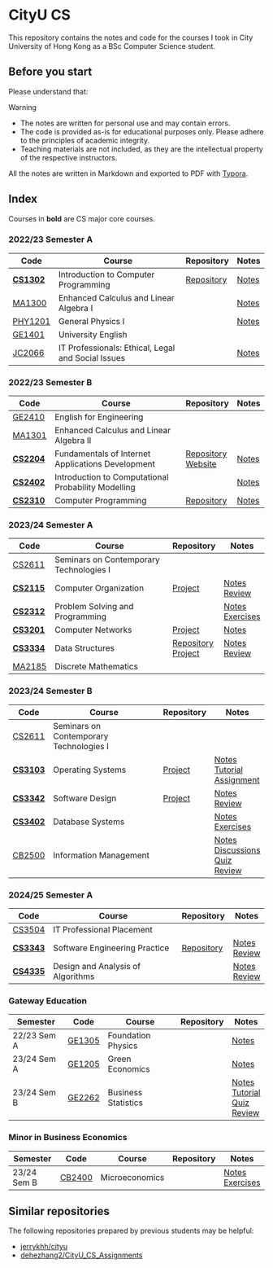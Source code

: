 # CityU CS

This repository contains the notes and code for the courses I took in City University of Hong Kong as a BSc Computer Science student.

## Before you start

Please understand that:

> [!WARNING]
> - The notes are written for personal use and may contain errors.
> - The code is provided as-is for educational purposes only. Please adhere to the principles of academic integrity.
> - Teaching materials are not included, as they are the intellectual property of the respective instructors.

All the notes are written in Markdown and exported to PDF with [Typora](https://typora.io/).

## Index

Courses in **bold** are CS major core courses.

### 2022/23 Semester A

| Code | Course | Repository | Notes |
| --- | --- | --- | --- |
| **[CS1302](https://www.cityu.edu.hk/catalogue/ug/current/course/CS1302.htm)** | Introduction to Computer Programming | [Repository](https://github.com/gorandint/CS1302) | [Notes](./notes/CS1302_Introduction_to_Computer_Programming.pdf) |
| [MA1300](https://www.cityu.edu.hk/catalogue/ug/current/course/MA1300.htm) | Enhanced Calculus and Linear Algebra I | | [Notes](./notes/MA1300_Enhanced_Calculus_and_Linear_Algebra_I.pdf) |
| [PHY1201](https://www.cityu.edu.hk/catalogue/ug/current/course/PHY1201.htm) | General Physics I | | [Notes](./notes/PHY1201_General_Physics_I.pdf) |
| [GE1401](https://www.cityu.edu.hk/catalogue/ug/current/course/GE1401.htm) | University English | | |
| [JC2066](https://www.cityu.edu.hk/catalogue/ug/current/course/JC2066.htm) | IT Professionals: Ethical, Legal and Social Issues | | [Notes](./notes/JC2066_IT_Professionals.pdf) |

### 2022/23 Semester B

| Code | Course | Repository | Notes |
| --- | --- | --- | --- |
| [GE2410](https://www.cityu.edu.hk/catalogue/ug/current/course/GE2410.htm) | English for Engineering | | |
| [MA1301](https://www.cityu.edu.hk/catalogue/ug/current/course/MA1301.htm) | Enhanced Calculus and Linear Algebra II | | |
| **[CS2204](https://www.cityu.edu.hk/catalogue/ug/current/course/CS2204.htm)** | Fundamentals of Internet Applications Development | [Repository](https://github.com/gorandint/CS2204)<br>[Website](https://gorandint.github.io/CS2204/) | [Notes](./notes/CS2204_Fundamentals_of_Internet_Applications_Development.pdf) |
| **[CS2402](https://www.cityu.edu.hk/catalogue/ug/current/course/CS2402.htm)** | Introduction to Computational Probability Modelling | | [Notes](./notes/CS2402_Introduction_to_Computational_Probability_Modelling.pdf) |
| **[CS2310](https://www.cityu.edu.hk/catalogue/ug/current/course/CS2310.htm)** | Computer Programming | [Repository](https://github.com/gorandint/CS2310) | [Notes](./notes/CS2310_Computer_Programming.pdf) |

### 2023/24 Semester A

| Code | Course | Repository | Notes |
| --- | --- | --- | --- |
| [CS2611](https://www.cityu.edu.hk/catalogue/ug/current/course/CS2611.htm) | Seminars on Contemporary Technologies I | | |
| **[CS2115](https://www.cityu.edu.hk/catalogue/ug/current/course/CS2115.htm)** | Computer Organization | [Project](./projects/CS2115/) | [Notes](./notes/CS2115_Computer_Organization.pdf)<br>[Review](./notes/CS2115_Computer_Organization_Review.pdf) |
| **[CS2312](https://www.cityu.edu.hk/catalogue/ug/current/course/CS2312.htm)** | Problem Solving and Programming | | [Notes](./notes/CS2312_Problem_Solving_and_Programming.pdf)<br>[Exercises](./notes/CS2312_Problem_Solving_and_Programming_Exercises.pdf) |
| **[CS3201](https://www.cityu.edu.hk/catalogue/ug/current/course/CS3201.htm)** | Computer Networks | [Project](./projects/CS3201/) | [Notes](./notes/CS3201_Computer_Networks.pdf) |
| **[CS3334](https://www.cityu.edu.hk/catalogue/ug/current/course/CS3334.htm)** | Data Structures | [Repository](https://github.com/gorandint/CS3334)<br>[Project](https://github.com/gorandint/CS3334/tree/main/Project) | [Notes](./notes/CS3334_Data_Structures.pdf)<br>[Review](./notes/CS3334_Data_Structures_Review.pdf) |
| [MA2185](https://www.cityu.edu.hk/catalogue/ug/current/course/MA2185.htm) | Discrete Mathematics | | |

### 2023/24 Semester B

| Code | Course | Repository | Notes |
| --- | --- | --- | --- |
| [CS2611](https://www.cityu.edu.hk/catalogue/ug/current/course/CS2611.htm) | Seminars on Contemporary Technologies I | | |
| **[CS3103](https://www.cityu.edu.hk/catalogue/ug/current/course/CS3103.htm)** | Operating Systems | [Project](https://github.com/Soohti/CS3103-Project) | [Notes](./notes/CS3103_Operating_Systems.pdf)<br>[Tutorial](./notes/CS3103_Operating_Systems_Tutorial.pdf)<br>[Assignment](./notes/CS3103_Operating_Systems_Assignment.pdf) |
| **[CS3342](https://www.cityu.edu.hk/catalogue/ug/current/course/CS3342.htm)** | Software Design | [Project](./projects/CS3342/) | [Notes](./notes/CS3342_Software_Design.pdf)<br>[Review](./notes/CS3342_Software_Design_Review.pdf) |
| **[CS3402](https://www.cityu.edu.hk/catalogue/ug/current/course/CS3402.htm)** | Database Systems | | [Notes](./notes/CS3402_Database_Systems.pdf)<br>[Exercises](./notes/CS3402_Database_Systems_Exercises.pdf) |
| [CB2500](https://www.cityu.edu.hk/catalogue/ug/current/course/CB2500.htm) | Information Management | | [Notes](./notes/CB2500_Information_Management.pdf)<br>[Discussions](./notes/CB2500_Information_Management_Discussions.pdf)<br>[Quiz](./notes/CB2500_Information_Management_Quiz.pdf)<br>[Review](./notes/CB2500_Information_Management_Review.pdf) |

### 2024/25 Semester A

| Code | Course | Repository | Notes |
| --- | --- | --- | --- |
| [CS3504](https://www.cityu.edu.hk/catalogue/ug/current/course/CS3504.htm) | IT Professional Placement | | |
| **[CS3343](https://www.cityu.edu.hk/catalogue/ug/current/course/CS3343.htm)** | Software Engineering Practice | [Repository](https://github.com/gorandint/CS3343) | [Notes](./notes/CS3343_Software_Engineering_Practice.pdf) <br> [Review](./notes/CS3343_Software_Engineering_Practice_Review.pdf) |
| **[CS4335](https://www.cityu.edu.hk/catalogue/ug/current/course/CS4335.htm)** | Design and Analysis of Algorithms | | [Notes](./notes/CS4335_Design_and_Analysis_of_Algorithms.pdf) <br> [Review](./notes/CS4335_Design_and_Analysis_of_Algorithms_Review.pdf) |

### Gateway Education

| Semester | Code | Course | Repository | Notes |
| --- | --- | --- | --- | --- |
| 22/23 Sem A | [GE1305](https://www.cityu.edu.hk/catalogue/ug/current/course/GE1305.htm) | Foundation Physics | | [Notes](./notes/GE1305_Foundation_Physics.pdf) |
| 23/24 Sem A | [GE1205](https://www.cityu.edu.hk/catalogue/ug/current/course/GE1205.htm) | Green Economics | | [Notes](./notes/GE1205_Green_Economics.pdf) |
| 23/24 Sem B | [GE2262](https://www.cityu.edu.hk/catalogue/ug/current/course/GE2262.htm) | Business Statistics | | [Notes](./notes/GE2262_Business_Statistics.pdf)<br>[Tutorial](./notes/GE2262_Business_Statistics_Tutorial.pdf)<br>[Quiz](./notes/GE2262_Business_Statistics_Quiz.pdf)<br>[Review](./notes/GE2262_Business_Statistics_Review.pdf) |

### Minor in Business Economics

| Semester | Code | Course | Repository | Notes |
| --- | --- | --- | --- | --- |
| 23/24 Sem B | [CB2400](https://www.cityu.edu.hk/catalogue/ug/current/course/CB2400.htm) | Microeconomics | | [Notes](./notes/CB2400_Microeconomics.pdf) <br> [Exercises](./notes/CB2400_Microeconomics_Exercises.pdf) |

## Similar repositories

The following repositories prepared by previous students may be helpful:

- [jerrykhh/cityu](https://github.com/jerrykhh/cityu)
- [dehezhang2/CityU_CS_Assignments](https://github.com/dehezhang2/CityU_CS_Assignments)
